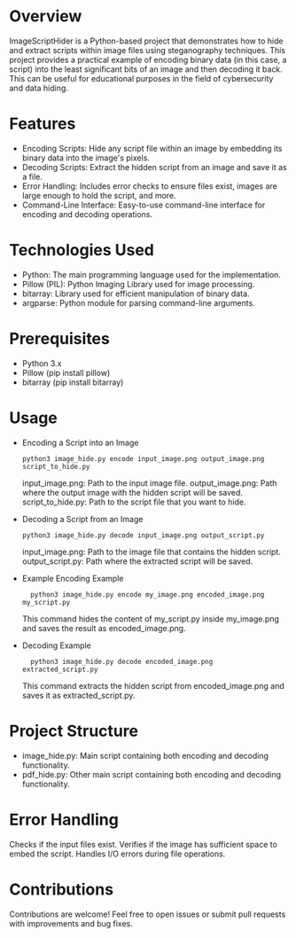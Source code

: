 # Overview

ImageScriptHider is a Python-based project that demonstrates how to hide and extract scripts within image files using steganography techniques. This project provides a practical example of encoding binary data (in this case, a script) into the least significant bits of an image and then decoding it back. This can be useful for educational purposes in the field of cybersecurity and data hiding.

# Features

- Encoding Scripts: Hide any script file within an image by embedding its binary data into the image's pixels.
- Decoding Scripts: Extract the hidden script from an image and save it as a file.
- Error Handling: Includes error checks to ensure files exist, images are large enough to hold the script, and more.
- Command-Line Interface: Easy-to-use command-line interface for encoding and decoding operations.

# Technologies Used

- Python: The main programming language used for the implementation.
- Pillow (PIL): Python Imaging Library used for image processing.
- bitarray: Library used for efficient manipulation of binary data.
- argparse: Python module for parsing command-line arguments.

# Prerequisites

- Python 3.x
- Pillow (pip install pillow)
- bitarray (pip install bitarray)

# Usage
  - Encoding a Script into an Image

        python3 image_hide.py encode input_image.png output_image.png script_to_hide.py

    input_image.png: Path to the input image file.
    output_image.png: Path where the output image with the hidden script will be saved.
    script_to_hide.py: Path to the script file that you want to hide.

  - Decoding a Script from an Image


        python3 image_hide.py decode input_image.png output_script.py

    input_image.png: Path to the image file that contains the hidden script.
    output_script.py: Path where the extracted script will be saved.

- Example
  Encoding Example

        python3 image_hide.py encode my_image.png encoded_image.png my_script.py

    This command hides the content of my_script.py inside my_image.png and saves the result as encoded_image.png.

- Decoding Example

        python3 image_hide.py decode encoded_image.png extracted_script.py

    This command extracts the hidden script from encoded_image.png and saves it as extracted_script.py.

# Project Structure

- image_hide.py: Main script containing both encoding and decoding functionality.
- pdf_hide.py: Other main script containing both encoding and decoding functionality.

# Error Handling

Checks if the input files exist.
Verifies if the image has sufficient space to embed the script.
Handles I/O errors during file operations.

# Contributions

Contributions are welcome! Feel free to open issues or submit pull requests with improvements and bug fixes.
